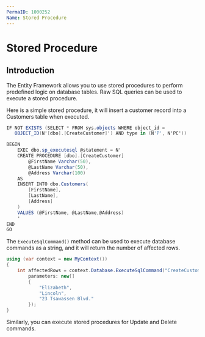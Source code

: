 ```yaml
---
PermaID: 1000252
Name: Stored Procedure
---
```


# Stored Procedure

## Introduction

The Entity Framework allows you to use stored procedures to perform predefined logic on database tables. Raw SQL queries can be used to execute a stored procedure. 

Here is a simple stored procedure, it will insert a customer record into a Customers table when executed.


```csharp
IF NOT EXISTS (SELECT * FROM sys.objects WHERE object_id = 
   OBJECT_ID(N'[dbo].[CreateCustomer]') AND type in (N'P', N'PC'))

BEGIN
    EXEC dbo.sp_executesql @statement = N'
    CREATE PROCEDURE [dbo].[CreateCustomer]
        @FirstName Varchar(50),
        @LastName Varchar(50),
        @Address Varchar(100)
    AS
    INSERT INTO dbo.Customers(
        [FirstName],
        [LastName],
        [Address]
    )
    VALUES (@FirstName, @LastName,@Address)
    '
END
GO
```

The `ExecuteSqlCommand()` method can be used to execute database commands as a string, and it will return the number of affected rows.


```csharp
using (var context = new MyContext())
{
    int affectedRows = context.Database.ExecuteSqlCommand("CreateCustomer @p0, @p1, @p2",
        parameters: new[] 
        {
            "Elizabeth",
            "Lincoln",
            "23 Tsawassen Blvd."
        });
}
```

Similarly, you can execute stored procedures for Update and Delete commands.
